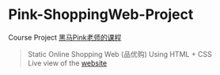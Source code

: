 # Pink-ShoppingWeb-Project
Course Project [黑马Pink老师的课程](https://www.bilibili.com/video/BV14J4114768?spm_id_from=333.337.search-card.all.click)  
>Static Online Shopping Web (品优购) Using HTML + CSS  
>Live view of the [website](https://ysgbt.github.io/Pink-ShoppingWeb-Project/)
